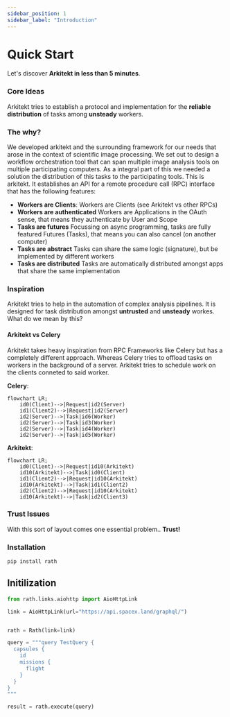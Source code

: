```yaml
---
sidebar_position: 1
sidebar_label: "Introduction"
---
```


# Quick Start

Let's discover **Arkitekt in less than 5 minutes**.

### Core Ideas

Arkitekt tries to establish a protocol and implementation for the **reliable distribution** of tasks among **unsteady** workers.

### The why?

We developed arkitekt and the surrounding framework for our needs that arose in the context of
scientific image processing. We set out to design a workflow orchestration tool that can span multiple
image analysis tools on multiple participating computers. As a integral part of this we needed a solution
the distribution of this tasks to the participating tools. This is arkitekt. It establishes an API for a remote procedure
call (RPC) interface that has the following features:

- **Workers are Clients**: Workers are Clients (see Arkitekt vs other RPCs)
- **Workers are authenticated** Workers are Applications in the OAuth sense, that means they authenticate by User and Scope
- **Tasks are futures** Focussing on async programming, tasks are fully featured Futures (Tasks), that means you can also cancel (on another computer)
- **Tasks are abstract** Tasks can share the same logic (signature), but be implemented by different workers
- **Tasks are distributed** Tasks are automatically distributed amongst apps that share the same implementation

### Inspiration

Arkitekt tries to help in the automation of complex analysis pipelines. It is designed for task
distribution amongst **untrusted** and **unsteady** workes. What do we mean by this?

#### Arkitekt vs Celery

Arkitekt takes heavy inspiration from RPC Frameworks like Celery but has a completely different approach.
Whereas Celery tries to offload tasks on workers in the background of a server. Arkitekt tries to schedule
work on the clients conneted to said worker.

**Celery**:

```mermaid
flowchart LR;
    id0(Client)-->|Request|id2(Server)
    id1(Client2)-->|Request|id2(Server)
    id2(Server)-->|Task|id6(Worker)
    id2(Server)-->|Task|id3(Worker)
    id2(Server)-->|Task|id4(Worker)
    id2(Server)-->|Task|id5(Worker)
```

**Arkitekt**:

```mermaid
flowchart LR;
    id0(Client)-->|Request|id10(Arkitekt)
    id10(Arkitekt)-->|Task|id0(Client)
    id1(Client2)-->|Request|id10(Arkitekt)
    id10(Arkitekt)-->|Task|id1(Client2)
    id2(Client2)-->|Request|id10(Arkitekt)
    id10(Arkitekt)-->|Task|id2(Client3)

```

### Trust Issues

With this sort of layout comes one essential problem.. **Trust!**

### Installation

```bash
pip install rath
```

## Initilization

```python
from rath.links.aiohttp import AioHttpLink

link = AioHttpLink(url="https://api.spacex.land/graphql/")


rath = Rath(link=link)

query = """query TestQuery {
  capsules {
    id
    missions {
      flight
    }
  }
}
"""

result = rath.execute(query)
```
